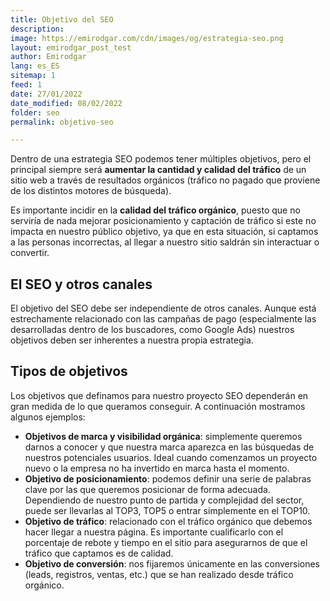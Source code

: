 ```yaml
---
title: Objetivo del SEO
description: 
image: https://emirodgar.com/cdn/images/og/estrategia-seo.png
layout: emirodgar_post_test
author: Emirodgar
lang: es_ES
sitemap: 1
feed: 1
date: 27/01/2022
date_modified: 08/02/2022
folder: seo
permalink: objetivo-seo

--- 
```


Dentro de una estrategia SEO podemos tener múltiples objetivos, pero el principal siempre será **aumentar la cantidad y calidad del tráfico** de un sitio web a través de resultados orgánicos (tráfico no pagado que proviene de los distintos motores de búsqueda).

Es importante incidir en la **calidad del tráfico orgánico**, puesto que no serviría de nada mejorar posicionamiento y captación de tráfico si este no impacta en nuestro público objetivo, ya que en esta situación, si captamos a las personas incorrectas, al llegar a nuestro sitio saldrán sin interactuar o convertir.

## El SEO y otros canales

El objetivo del SEO debe ser independiente de otros canales. Aunque está estrechamente relacionado con las campañas de pago (especialmente las desarrolladas dentro de los buscadores, como Google Ads) nuestros objetivos deben ser inherentes a nuestra propia estrategia.

## Tipos de objetivos

Los objetivos que definamos para nuestro proyecto SEO dependerán en gran medida de lo que queramos conseguir. A continuación mostramos algunos ejemplos:

- **Objetivos de marca y visibilidad orgánica**: simplemente queremos darnos a conocer y que nuestra marca aparezca en las búsquedas de nuestros potenciales usuarios. Ideal cuando comenzamos un proyecto nuevo o la empresa no ha invertido en marca hasta el momento.
- **Objetivo de posicionamiento**: podemos definir una serie de palabras clave por las que queremos posicionar de forma adecuada. Dependiendo de nuestro punto de partida y complejidad del sector, puede ser llevarlas al TOP3, TOP5 o entrar simplemente en el TOP10.
- **Objetivo de tráfico**: relacionado con el tráfico orgánico que debemos hacer llegar a nuestra página. Es importante cualificarlo con el porcentaje de rebote y tiempo en el sitio para asegurarnos de que el tráfico que captamos es de calidad.
- **Objetivo de conversión**: nos fijaremos únicamente en las conversiones (leads, registros, ventas, etc.) que se han realizado desde tráfico orgánico.
<!--stackedit_data:
eyJoaXN0b3J5IjpbLTE3Mjc2MzI4NzQsMTA0Nzk5MjI5NV19
-->